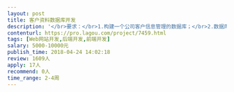```yaml
---                
layout: post       
title: 客户资料数据库开发           
description: '</br>要求：</br>1.构建一个公司客户信息管理的数据库；</br>2.数据库需要放在本公司已有的云服务器上；</br>3.操作界面尽量解决傻瓜式操作，网页端登陆操作；</br>4.操作界面上传数据的话希望可以上传excel数据，也可以单独网页添加管理，下载的话，既可以页面显示结果，也能下载excel；</br>5.我们会在excel做好表头标签，操作界面需要能让我们按表头标签勾选、按关键词查找等功能。</br>附加条件就是，如果有这个技术，可以做中英文图像识别自动分析名片内容，这是附加的，也可以没这技术，只是如果有更好。</br>'     
contenturl: https://pro.lagou.com/project/7459.html      
tags: [Web网站开发,后端开发,前端开发]            
salary: 5000-10000元          
publish_time: 2018-04-24 14:02:18         
review: 1609人                   
apply: 17人                   
recommend: 0人                   
time_range: 2-4周              
---                 
```

